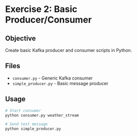 # Exercise 2: Basic Producer/Consumer

## Objective
Create basic Kafka producer and consumer scripts in Python.

## Files
- `consumer.py` - Generic Kafka consumer
- `simple_producer.py` - Basic message producer

## Usage
```bash
# Start consumer
python consumer.py weather_stream

# Send test message
python simple_producer.py
```
